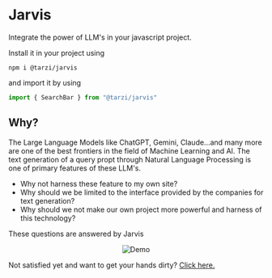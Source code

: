 # Jarvis

Integrate the power of LLM's in your javascript project.

Install it in your project using
```console
npm i @tarzi/jarvis
```
and import it by using
```javascript
import { SearchBar } from "@tarzi/jarvis"
```

## Why?
The Large Language Models like ChatGPT, Gemini, Claude...and many more are one of the best frontiers in the field of Machine Learning and AI. The text generation of a query propt through Natural Language Processing is one of primary features of these LLM's.

- Why not harness these feature to my own site? <br>
- Why should we be limited to the interface provided by the companies for text generation? <br>
- Why should we not make our own project more powerful and harness of this technology?

These questions are answered by Jarvis

<div align="center">
  <img src="https://media.giphy.com/media/v1.Y2lkPTc5MGI3NjExa2R0dWZ6bTluaHRvNzY4YTcwank1MGd5ZmQ1b29xNG1vMWt1OG9jdiZlcD12MV9pbnRlcm5hbF9naWZfYnlfaWQmY3Q9Zw/cHbAqyIGyc96OLUcd8/giphy.gif" alt="Demo" />
</div>

Not satisfied yet and want to get your hands dirty? [Click here.](https://jarvis-demo.vercel.app/)
